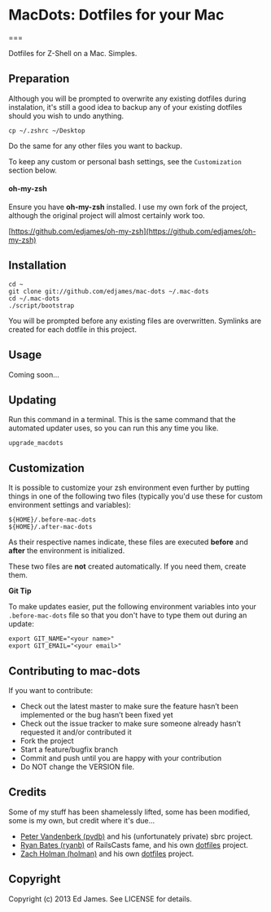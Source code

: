 # MacDots: Dotfiles for your Mac
===

Dotfiles for Z-Shell on a Mac. Simples.

## Preparation

Although you will be prompted to overwrite any existing dotfiles during instalation, it's still a good idea to backup any of your existing dotfiles should you wish to undo anything.

    cp ~/.zshrc ~/Desktop

Do the same for any other files you want to backup.

To keep any custom or personal bash settings, see the `Customization` section below.

#### oh-my-zsh

Ensure you have **oh-my-zsh** installed. I use my own fork of the project, although the original project will almost certainly work too.

[https://github.com/edjames/oh-my-zsh](https://github.com/edjames/oh-my-zsh)

## Installation

    cd ~
    git clone git://github.com/edjames/mac-dots ~/.mac-dots
    cd ~/.mac-dots
    ./script/bootstrap

You will be prompted before any existing files are overwritten. Symlinks are created for each dotfile in this project.

## Usage

Coming soon...

## Updating

Run this command in a terminal. This is the same command that the automated updater uses, so you can run this any time you like.

    upgrade_macdots

## Customization

It is possible to customize your zsh environment even further by putting things in one of the following two files (typically you'd use these for custom environment settings and variables):

    ${HOME}/.before-mac-dots
    ${HOME}/.after-mac-dots

As their respective names indicate, these files are executed **before** and **after** the environment is initialized.

These two files are **not** created automatically. If you need them, create them.

**Git Tip**

To make updates easier, put the following environment variables into your
`.before-mac-dots` file so that you don't have to type them out during an update:

    export GIT_NAME="<your name>"
    export GIT_EMAIL="<your email>"

## Contributing to mac-dots

If you want to contribute:

* Check out the latest master to make sure the feature hasn’t been implemented or the bug hasn’t been fixed yet
* Check out the issue tracker to make sure someone already hasn’t requested it and/or contributed it
* Fork the project
* Start a feature/bugfix branch
* Commit and push until you are happy with your contribution
* Do NOT change the VERSION file.

## Credits

Some of my stuff has been shamelessly lifted, some has been modified, some is my own, but credit where it's due...

* [Peter Vandenberk (pvdb)](https://github.com/pvdb) and his (unfortunately private) sbrc project.
* [Ryan Bates (ryanb)](https://github.com/ryanb) of RailsCasts fame, and his own [dotfiles](https://github.com/ryanb/dotfiles) project.
* [Zach Holman (holman)](https://github.com/holman) and his own [dotfiles](https://github.com/holman/dotfiles) project.

## Copyright

Copyright (c) 2013 Ed James. See LICENSE for details.
